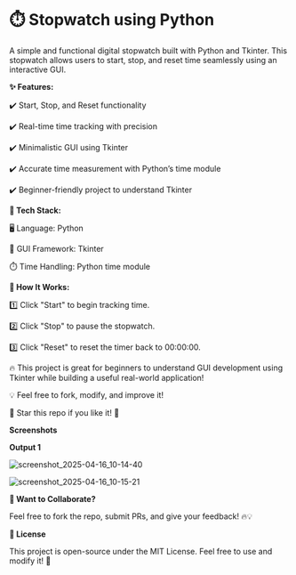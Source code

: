 # ⏱️ Stopwatch using Python

A simple and functional digital stopwatch built with Python and Tkinter. This stopwatch allows users to start, stop, and reset time seamlessly using an interactive GUI.

**✨ Features:**

✔️ Start, Stop, and Reset functionality

✔️ Real-time time tracking with precision

✔️ Minimalistic GUI using Tkinter

✔️ Accurate time measurement with Python’s time module

✔️ Beginner-friendly project to understand Tkinter

**🔧 Tech Stack:**

🖥️ Language: Python

🎨 GUI Framework: Tkinter

⏱️ Time Handling: Python time module

**📌 How It Works:**

1️⃣ Click "Start" to begin tracking time.

2️⃣ Click "Stop" to pause the stopwatch.

3️⃣ Click "Reset" to reset the timer back to 00:00:00.

🔥 This project is great for beginners to understand GUI development using Tkinter while building a useful real-world application!

💡 Feel free to fork, modify, and improve it!

🚀 Star this repo if you like it! 🌟

**Screenshots**

**Output 1**

![screenshot_2025-04-16_10-14-40](https://github.com/user-attachments/assets/bce4154d-a2fc-4b21-b132-5204613e48d1)

![screenshot_2025-04-16_10-15-21](https://github.com/user-attachments/assets/1579b2e9-20b7-418b-b888-b22a0b18e972)

**💬 Want to Collaborate?**

Feel free to fork the repo, submit PRs, and give your feedback! 🔥💡

**📜 License**

This project is open-source under the MIT License. Feel free to use and
modify it! 🚀
